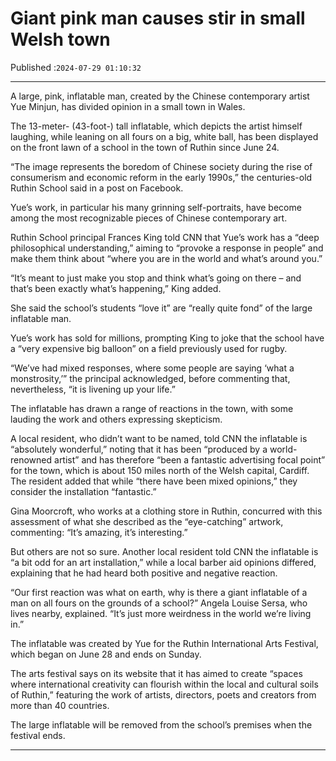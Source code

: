 # Giant pink man causes stir in small Welsh town

Published :`2024-07-29 01:10:32`

---

A large, pink, inflatable man, created by the Chinese contemporary artist Yue Minjun, has divided opinion in a small town in Wales.

The 13-meter- (43-foot-) tall inflatable, which depicts the artist himself laughing, while leaning on all fours on a big, white ball, has been displayed on the front lawn of a school in the town of Ruthin since June 24.

“The image represents the boredom of Chinese society during the rise of consumerism and economic reform in the early 1990s,” the centuries-old Ruthin School said in a post on Facebook.

Yue’s work, in particular his many grinning self-portraits, have become among the most recognizable pieces of Chinese contemporary art.

Ruthin School principal Frances King told CNN that Yue’s work has a “deep philosophical understanding,” aiming to “provoke a response in people” and make them think about “where you are in the world and what’s around you.”

“It’s meant to just make you stop and think what’s going on there – and that’s been exactly what’s happening,” King added.

She said the school’s students “love it” are “really quite fond” of the large inflatable man.

Yue’s work has sold for millions, prompting King to joke that the school have a “very expensive big balloon” on a field previously used for rugby.

“We’ve had mixed responses, where some people are saying ‘what a monstrosity,’” the principal acknowledged, before commenting that, nevertheless, “it is livening up your life.”

The inflatable has drawn a range of reactions in the town, with some lauding the work and others expressing skepticism.

A local resident, who didn’t want to be named, told CNN the inflatable is “absolutely wonderful,” noting that it has been “produced by a world-renowned artist” and has therefore “been a fantastic advertising focal point” for the town, which is about 150 miles north of the Welsh capital, Cardiff. The resident added that while “there have been mixed opinions,” they consider the installation “fantastic.”

Gina Moorcroft, who works at a clothing store in Ruthin, concurred with this assessment of what she described as the “eye-catching” artwork, commenting: “It’s amazing, it’s interesting.”

But others are not so sure. Another local resident told CNN the inflatable is “a bit odd for an art installation,” while a local barber aid opinions differed, explaining that he had heard both positive and negative reaction.

“Our first reaction was what on earth, why is there a giant inflatable of a man on all fours on the grounds of a school?” Angela Louise Sersa, who lives nearby, explained. “It’s just more weirdness in the world we’re living in.”

The inflatable was created by Yue for the Ruthin International Arts Festival, which began on June 28 and ends on Sunday.

The arts festival says on its website that it has aimed to create “spaces where international creativity can flourish within the local and cultural soils of Ruthin,” featuring the work of artists, directors, poets and creators from more than 40 countries.

The large inflatable will be removed from the school’s premises when the festival ends.

---

